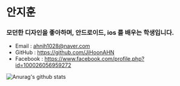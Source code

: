 
# 안지훈
### 모던한 디자인을 좋아하며, 안드로이드, ios 를 배우는 학생입니다.
- Email : ahnjh1028@naver.com
- GitHub : https://github.com/JiHoonAHN
- Facebook : https://www.facebook.com/profile.php?id=100026056959272

![Anurag's github stats](https://github-readme-stats.vercel.app/api?username=JiHoonAHN&show_icons=true&theme=tokyonight)



